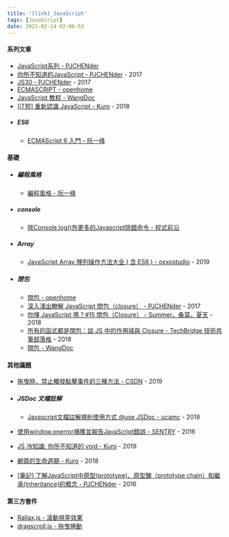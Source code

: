 ```yaml
---
title: '[link]_JavaScript'
tags: [JavaScript]
date: 2021-02-14 02:06:53
---
```


#### 系列文章
  - [JavaScript系列 - PJCHENder](https://pjchender.blogspot.com/p/blog-page_72.html)
  - [你所不知道的JavaScript - PJCHENder](https://pjchender.blogspot.com/2017/06/javascript-understanding-weird-part.html) - 2017
  - [JS30 - PJCHENder](https://pjchender.blogspot.com/2017/06/js30.html) - 2017
  - [ECMASCRIPT - openhome](https://openhome.cc/Gossip/ECMAScript/index.html)
  - [JavaScript 教程 - WangDoc](https://wangdoc.com/javascript/index.html)
  - [[iT邦] 重新認識 JavaScript - Kuro](https://ithelp.ithome.com.tw/users/20065504/ironman/1259) - 2018
  - ##### ES6
    - [ECMAScript 6 入門 - 阮一峰](https://es6.ruanyifeng.com/)

<!-- more -->

#### 基礎
  - ##### 編程風格
    - [編程風格 - 阮一峰](https://es6.ruanyifeng.com/#docs/style)
  - ##### console
    - [除Console.log()外更多的Javascript除錯命令 - 程式前沿](https://codertw.com/%E5%89%8D%E7%AB%AF%E9%96%8B%E7%99%BC/218950/)
  - ##### Array
    - [JavaScript Array 陣列操作方法大全 ( 含 ES6 ) - oxxostudio](https://www.oxxostudio.tw/articles/201908/js-array.html) - 2019
    
  - ##### 閉包
    - [閉包 - openhome](https://openhome.cc/Gossip/JavaScript/Closure.html)
    - [深入淺出瞭解 JavaScript 閉包（closure） - PJCHENder](https://pjchender.blogspot.com/2017/05/javascript-closure.html) - 2017
    - [你懂 JavaScript 嗎？#15 閉包（Closure） - Summer。桑莫。夏天](https://cythilya.github.io/2018/10/22/closure/) - 2018
    - [所有的函式都是閉包：談 JS 中的作用域與 Closure - TechBridge 技術共筆部落格](https://blog.techbridge.cc/2018/12/08/javascript-closure/) - 2018
    - [閉包 - WangDoc](https://wangdoc.com/javascript/types/function.html#%E9%97%AD%E5%8C%85)

#### 其他議題
  - [拖曳時，禁止觸發點擊事件的三種方法 - CSDN](https://blog.csdn.net/dKnightL/article/details/89517010) - 2019
  - ##### JSDoc 文檔註解
    - [Javascript文檔註解規則使用方式 @use JSDoc - ucamc](https://www.ucamc.com/e-learning/javascript/250-javascript-use-jsdoc) - 2018

  - [使用window.onerror捕獲並報告JavaScript錯誤 - SENTRY](https://blog.sentry.io/2016/01/04/client-javascript-reporting-window-onerror) - 2016
  - [JS 冷知識: 你所不知道的 void - Kuro](https://kuro.tw/posts/2019/08/04/JS-%E5%86%B7%E7%9F%A5%E8%AD%98-%E4%BD%A0%E6%89%80%E4%B8%8D%E7%9F%A5%E9%81%93%E7%9A%84-void/) - 2019
  - [網頁的生命週期 - Kuro](https://ithelp.ithome.com.tw/articles/10197335) - 2018
  - [[筆記] 了解JavaScript中原型(prototype)、原型鍊（prototype chain）和繼承(inheritance)的概念 - PJCHENder](https://pjchender.blogspot.com/2016/06/javascriptprototypeprototype.html) - 2016

#### 第三方套件
  - [Rallax.js - 滾動視差效果](https://chriscavs.github.io/rallax-demo/)
  - [dragscroll.js - 拖曳捲動](https://github.com/asvd/dragscroll)